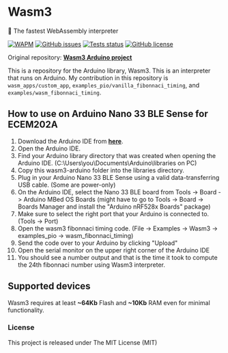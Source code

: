 # Wasm3
🚀 The fastest WebAssembly interpreter

[![WAPM](https://wapm.io/package/vshymanskyy/wasm3/badge.svg)](https://wapm.io/package/vshymanskyy/wasm3) 
[![GitHub issues](https://img.shields.io/github/issues-raw/wasm3/wasm3?style=flat-square&label=issues&color=success)](https://github.com/wasm3/wasm3/issues) 
[![Tests status](https://img.shields.io/github/workflow/status/wasm3/wasm3/tests/master?style=flat-square&logo=github&label=tests)](https://github.com/wasm3/wasm3/actions) 
[![GitHub license](https://img.shields.io/badge/license-MIT-blue?style=flat-square)](https://github.com/wasm3/wasm3)


Original repository: [**Wasm3 Arduino project**](https://github.com/wasm3/wasm3-arduino)

This is a repository for the Arduino library, Wasm3. This is an interpreter that runs on Arduino. My contribution in this repository is `wasm_apps/custom_app`, `examples_pio/vanilla_fibonnaci_timing`, and `examples/wasm_fibonnaci_timing`.

## How to use on Arduino Nano 33 BLE Sense for ECEM202A

1. Download the Arduino IDE from [**here**](https://www.arduino.cc/en/software).
2. Open the Arduino IDE.
3. Find your Arduino library directory that was created when opening the Arduino IDE. (C:\Users\you\Documents\Arduino\libraries on PC)
4. Copy this wasm3-arduino folder into the libraries directory.
5. Plug in your Arduino Nano 33 BLE Sense using a valid data-transferring USB cable. (Some are power-only)
6. On the Arduino IDE, select the Nano 33 BLE board from Tools -> Board -> Arduino MBed OS Boards (might have to go to Tools -> Board -> Boards Manager and install the "Arduino nRF528x Boards" package)
7. Make sure to select the right port that your Arduino is connected to. (Tools -> Port)
8. Open the wasm3 fibonnaci timing code. (File -> Examples -> Wasm3 -> examples_pio -> wasm_fibonnaci_timing)
9. Send the code over to your Arduino by clicking "Upload"
10. Open the serial monitor on the upper right corner of the Arduino IDE
11. You should see a number output and that is the time it took to compute the 24th fibonnaci number using Wasm3 interpreter.

## Supported devices

Wasm3 requires at least **~64Kb** Flash and **~10Kb** RAM even for minimal functionality.

### License
This project is released under The MIT License (MIT)
